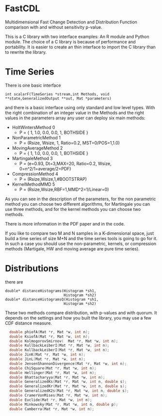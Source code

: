 # FastCDL

Multidimensional Fast Change Detection and Distribution Function
comparison with and without sensitivity p-value.


This is a C library with two interface examples: An R module and
Python module. The choice of a C library is because of performance and
portability. It is easier to create an thin interface to import the C
library than to rewrite the library.

# Time Series

There is one basic interface 

    int scalarF(TimeSeries *stream,int Methods, void **state,GeneralizedOutput **out, Mat *parameters)

and there is a basic interface using only standard and low level
types. With the right combination of an integer value in the Methods
and the right values in the parameters array any user can deploy six
main methods:


* HoltWintersMethod       0
  * P = { 1, 1.0, 0.0, 0.0, 1, BOTHSIDE }
* NonParametricMethod     1
  * P = (Rsize, Wsize, 1, Ratio=0.2, MST=0/POS=1,1.0)
* MovingAverageMethod     2
  * P = { 1, 1.0, 0.0, 0.0, 1, BOTHSIDE }
* MartingaleMethod        3
  * P = (e=0.93, Dt=3,MAX=20, Ratio=0.2, Wsize, 0=n^2/1=average/2=PDF)
* CompressionMethod       4
  * P = (Rsize,Wsize,1,#BOOTSTRAP)
* KernelMethodMMD         5
  * P = (Rsize,Wsize,RBF=1,MMD^2=1/Linear=0)

As you can see in the description of the parameters, for the non
parametric method you can choose two different algorithms, for
Martingale you can use three methods, and for the kernel methods you
can choose two methods.

There is more information in the PDF paper and in the code. 

If you like to compare two M and N samples in a K-dimensional space,
just build a time series of size M+N and the time series tools is
going to go for it. In such a case you should use the non-parametric,
kernels, or compression methods (Martigale, HW and moving average are
pure time series).


# Distributions

there are 

    double* distanceHistograms(Histogram *sh1,
                               Histogram *sh2)
    double* distanceHistogramsQ(Histogram *sh1,
                               Histogram *sh2)


These two methods compare distribution, with p-values and with quorum.
It depends on the settings and how you built the library, you may use
a few CDF distance measure.
```c
  double phiofA(Mat *r, Mat *w, int n);
  double KsiofA(Mat *r, Mat *w, int n);
  double KolmogorovSmirnov(  Mat *r, Mat *w, int n);
  double KullbackLeiberI(Mat *r, Mat *w, int n);
  double KullbackLeiberI(Mat *r, Mat *w, int n);
  double JinK(Mat *r, Mat *w, int n);
  double JinL(Mat *r, Mat *w, int n);
  double JensenShannonDivergence(Mat *r, Mat *w, int n);
  double ChiSquare(Mat *r, Mat *w, int n);
  double Hellinger(Mat *r, Mat *w, int n);
  double Bhattacharyya(Mat *r, Mat *w, int n);
  double GeneralizedKs(Mat *r, Mat *w, int n, double s);
  double GeneralizedKr(Mat *r, Mat *w, int n, double s);
  double GeneralizedK2s(Mat *r, Mat *w, int n, double s);
  double CramerVonMises(Mat *r, Mat *w, int n);
  double Euclide(Mat *r, Mat *w, int n);
  double Minkowsky(Mat *r, Mat *w, int n, double p);
  double Camberra(Mat *r, Mat *w, int n); 
```